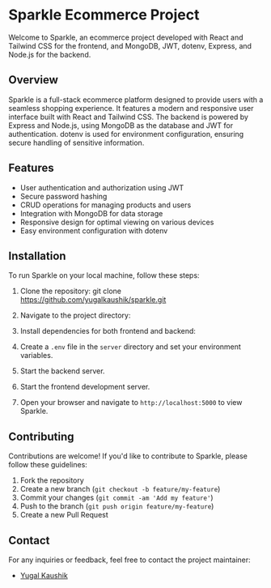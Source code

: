 # Sparkle Ecommerce Project

Welcome to Sparkle, an ecommerce project developed with React and Tailwind CSS for the frontend, and MongoDB, JWT, dotenv, Express, and Node.js for the backend.

## Overview

Sparkle is a full-stack ecommerce platform designed to provide users with a seamless shopping experience. It features a modern and responsive user interface built with React and Tailwind CSS. The backend is powered by Express and Node.js, using MongoDB as the database and JWT for authentication. dotenv is used for environment configuration, ensuring secure handling of sensitive information.

## Features

- User authentication and authorization using JWT
- Secure password hashing
- CRUD operations for managing products and users
- Integration with MongoDB for data storage
- Responsive design for optimal viewing on various devices
- Easy environment configuration with dotenv

## Installation

To run Sparkle on your local machine, follow these steps:

1. Clone the repository:
git clone https://github.com/yugalkaushik/sparkle.git

2. Navigate to the project directory:

3. Install dependencies for both frontend and backend:


4. Create a `.env` file in the `server` directory and set your environment variables.

5. Start the backend server.

6. Start the frontend development server.


7. Open your browser and navigate to `http://localhost:5000` to view Sparkle.

## Contributing
Contributions are welcome! If you'd like to contribute to Sparkle, please follow these guidelines:

1. Fork the repository
2. Create a new branch (`git checkout -b feature/my-feature`)
3. Commit your changes (`git commit -am 'Add my feature'`)
4. Push to the branch (`git push origin feature/my-feature`)
5. Create a new Pull Request

## Contact
For any inquiries or feedback, feel free to contact the project maintainer:
- [Yugal Kaushik](https://github.com/yugalkaushik)
